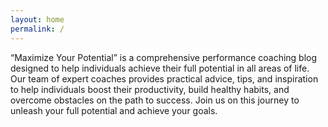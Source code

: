 ```yaml
---
layout: home
permalink: /
---
```


“Maximize Your Potential” is a comprehensive performance coaching blog designed to help individuals achieve their full potential in all areas of life. Our team of expert coaches provides practical advice, tips, and inspiration to help individuals boost their productivity, build healthy habits, and overcome obstacles on the path to success. Join us on this journey to unleash your full potential and achieve your goals.
